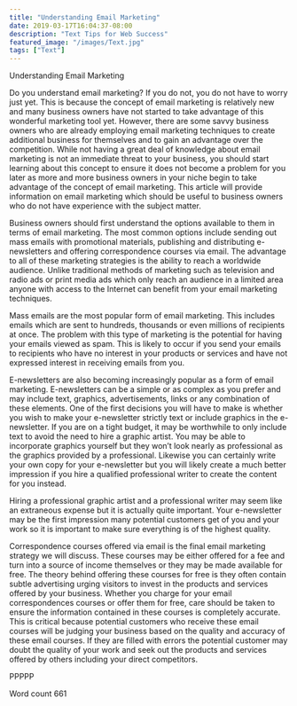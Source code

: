 ```yaml
---
title: "Understanding Email Marketing"
date: 2019-03-17T16:04:37-08:00
description: "Text Tips for Web Success"
featured_image: "/images/Text.jpg"
tags: ["Text"]
---
```


Understanding Email Marketing

Do you understand email marketing? If you do not, you do not have to worry just yet. This is because the concept of email marketing is relatively new and many business owners have not started to take advantage of this wonderful marketing tool yet. However, there are some savvy business owners who are already employing email marketing techniques to create additional business for themselves and to gain an advantage over the competition. While not having a great deal of knowledge about email marketing is not an immediate threat to your business, you should start learning about this concept to ensure it does not become a problem for you later as more and more business owners in your niche begin to take advantage of the concept of email marketing. This article will provide information on email marketing which should be useful to business owners who do not have experience with the subject matter.

Business owners should first understand the options available to them in terms of email marketing. The most common options include sending out mass emails with promotional materials, publishing and distributing e-newsletters and offering correspondence courses via email. The advantage to all of these marketing strategies is the ability to reach a worldwide audience. Unlike traditional methods of marketing such as television and radio ads or print media ads which only reach an audience in a limited area anyone with access to the Internet can benefit from your email marketing techniques.

Mass emails are the most popular form of email marketing. This includes emails which are sent to hundreds, thousands or even millions of recipients at once. The problem with this type of marketing is the potential for having your emails viewed as spam. This is likely to occur if you send your emails to recipients who have no interest in your products or services and have not expressed interest in receiving emails from you.

E-newsletters are also becoming increasingly popular as a form of email marketing. E-newsletters can be a simple or as complex as you prefer and may include text, graphics, advertisements, links or any combination of these elements. One of the first decisions you will have to make is whether you wish to make your e-newsletter strictly text or include graphics in the e-newsletter. If you are on a tight budget, it may be worthwhile to only include text to avoid the need to hire a graphic artist. You may be able to incorporate graphics yourself but they won’t look nearly as professional as the graphics provided by a professional. Likewise you can certainly write your own copy for your e-newsletter but you will likely create a much better impression if you hire a qualified professional writer to create the content for you instead. 

Hiring a professional graphic artist and a professional writer may seem like an extraneous expense but it is actually quite important. Your e-newsletter may be the first impression many potential customers get of you and your work so it is important to make sure everything is of the highest quality. 

Correspondence courses offered via email is the final email marketing strategy we will discuss. These courses may be either offered for a fee and turn into a source of income themselves or they may be made available for free. The theory behind offering these courses for free is they often contain subtle advertising urging visitors to invest in the products and services offered by your business. Whether you charge for your email correspondences courses or offer them for free, care should be taken to ensure the information contained in these courses is completely accurate. This is critical because potential customers who receive these email courses will be judging your business based on the quality and accuracy of these email courses. If they are filled with errors the potential customer may doubt the quality of your work and seek out the products and services offered by others including your direct competitors.

PPPPP

Word count 661

